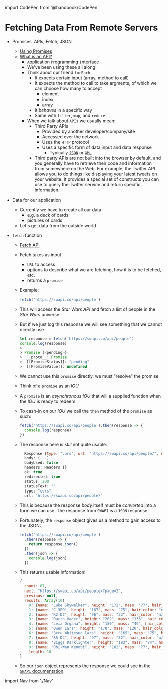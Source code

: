 import CodePen from '@handbook/CodePen'

# Fetching Data From Remote Servers

- Promises, APIs, Fetch, JSON
  - [Using Promises](https://developer.mozilla.org/en-US/docs/Web/JavaScript/Guide/Using_promises)
  - [What is an API?](https://developer.mozilla.org/en-US/docs/Learn/JavaScript/Client-side_web_APIs/Introduction)
    - `A`pplication `P`rogramming `I`nterface
    - We've been using these all along!
    - Think about our friend `forEach`
      - It expects certain input (array, method to call)
      - It expects the method to call to take argments, of which we can choose how many to accept
        - element
        - index
        - array
      - It _behaves_ in a specific way
      - Same with `filter`, `map`, and `reduce`
    - When we talk about `APIs` we usually mean:
      - Third Party APIs
        - Provided by another developer/company/site
        - Accessed over the network
        - Uses the `HTTP` protocol
        - Uses a specific form of data input and data response
          - Typically [`JSON`](http://json.org/) or [`XML`](https://developer.mozilla.org/en-US/docs/XML_introduction)
      - Third party APIs are not built into the browser by default, and you generally have to retrieve their code and information from somewhere on the Web. For example, the Twitter API allows you to do things like displaying your latest tweets on your website. It provides a special set of constructs you can use to query the Twitter service and return specific information.
- Data for our application
  - Currently we have to create all our data
    - e.g. a deck of cards
    - pictures of cards
  - Let's get data from the outside world
- `fetch` function

  - [Fetch API](https://developer.mozilla.org/en-US/docs/Web/API/Fetch_API)
  - Fetch takes as input
    - `URL` to access
    - options to describe what we are fetching, how it is to be fetched, etc.
    - returns a `promise`
  - Example:

    ```javascript
    fetch('https://swapi.co/api/people')
    ```

  - This will access the _Star Wars API_ and fetch a list of people in the _Star Wars_ universe

  - But if we just log this response we will see something that we cannot directly use

    ```javascript
    let response = fetch('https://swapi.co/api/people')
    console.log(response)
    >
    > Promise {<pending>}
    >  __proto__: Promise
    >  [[PromiseStatus]]: "pending"
    >  [[PromiseValue]]: undefined
    ```

  - We cannot use this `promise` directly, we must "resolve" the promise
  - Think of a `promise` as an _IOU_
  - A `promise` is an _asynchronous_ _IOU_ that will a supplied function when the _IOU_ is ready to redeem.
  - To cash-in on our _IOU_ we call the `then` method of the `promise` as such:

    ```javascript
    fetch('https://swapi.co/api/people').then(response => {
      console.log(response)
    })
    ```

  - The response here is _still_ not quite usable:

    ```javascript
      Response {type: "cors", url: "https://swapi.co/api/people/", redirected: true, status: 200, ok: true, …}
      body: (...)
      bodyUsed: false
      headers: Headers {}
      ok: true
      redirected: true
      status: 200
      statusText: ""
      type: "cors"
      url: "https://swapi.co/api/people/"
    ```

  - This is because the response _body_ itself must be _converted_ into a form we can use. The response from `SWAPI` is a `JSON` response
  - Fortunately, the `response` object gives us a method to gain access to the JSON:

    ```javascript
    fetch('https://swapi.co/api/people')
      .then(response => {
        return response.json()
      })
      .then(json => {
        console.log(json)
      })
    ```

  - This returns usable information!

    ```javascript
    {
      count: 87,
      next: "https://swapi.co/api/people/?page=2",
      previous: null,
      results: Array(10)
        0: {name: "Luke Skywalker", height: "172", mass: "77", hair_color: "blond", skin_color: "fair", …}
        1: {name: "C-3PO", height: "167", mass: "75", hair_color: "n/a", skin_color: "gold", …}
        2: {name: "R2-D2", height: "96", mass: "32", hair_color: "n/a", skin_color: "white, blue", …}
        3: {name: "Darth Vader", height: "202", mass: "136", hair_color: "none", skin_color: "white", …}
        4: {name: "Leia Organa", height: "150", mass: "49", hair_color: "brown", skin_color: "light", …}
        5: {name: "Owen Lars", height: "178", mass: "120", hair_color: "brown, grey", skin_color: "light", …}
        6: {name: "Beru Whitesun lars", height: "165", mass: "75", hair_color: "brown", skin_color: "light", …}
        7: {name: "R5-D4", height: "97", mass: "32", hair_color: "n/a", skin_color: "white, red", …}
        8: {name: "Biggs Darklighter", height: "183", mass: "84", hair_color: "black", skin_color: "light", …}
        9: {name: "Obi-Wan Kenobi", height: "182", mass: "77", hair_color: "auburn, white", skin_color: "fair", …}
        length: 10
    }
    ```

  - So our `json` object represents the response we could see in the [`SWAPI` documentation](https://swapi.co/documentation#people).

import Nav from './Nav'

<Nav/>
